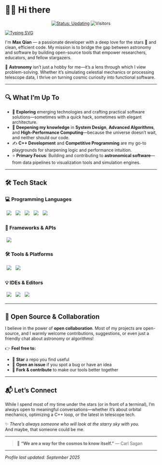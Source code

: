 # 🙋‍♂️ Hi there

<p align="center">
  <a href="https://github.com/AstroAir"><img src="https://img.shields.io/badge/status-updating-brightgreen.svg" alt="Status: Updating"></a>
  <img src="https://visitor-badge.laobi.icu/badge?page_id=AstroAir.AstroAir" alt="Visitors"/>
</p>

[![Typing SVG](https://readme-typing-svg.demolab.com?color=%2336BCF7&center=true&vCenter=true&width=600&lines=Hi+there+👋,+I+am+Max+Qian;Welcome+to+My+Profile!;Astronomy+Enthusiast+%26+Software+Builder)](https://git.io/typing-svg)

I'm **Max Qian** — a passionate developer with a deep love for the stars 🌌 and clean, efficient code. My mission is to bridge the gap between astronomy and software by building open-source tools that empower researchers, educators, and fellow stargazers.

🔭 **Astronomy** isn’t just a hobby for me—it’s a lens through which I view problem-solving. Whether it’s simulating celestial mechanics or processing telescope data, I thrive on turning cosmic curiosity into functional software.

---

## 🔍 What I’m Up To

- 🤔 **Exploring** emerging technologies and crafting practical software solutions—sometimes with a quick hack, sometimes with elegant architecture.
- 🌱 **Deepening my knowledge** in **System Design**, **Advanced Algorithms**, and **High-Performance Computing**—because the universe doesn’t wait, and neither should our code.
- ✍️ **C++ Development** and **Competitive Programming** are my go-to playgrounds for sharpening logic and performance intuition.
- ⭐ **Primary Focus**: Building and contributing to **astronomical software**—from data pipelines to visualization tools and simulation engines.

---

## 🛠 Tech Stack

### 💻 Programming Languages

<p>
  <img src="https://img.shields.io/badge/-C++-black?style=for-the-badge&logo=c%2B%2B&logoColor=blue" style="margin:5px"/>
  <img src="https://img.shields.io/badge/-Python-black?style=for-the-badge&logo=python" style="margin:5px"/>
  <img src="https://img.shields.io/badge/-C-black?style=for-the-badge&logo=c&logoColor=blue" style="margin:5px"/>
  <img src="https://img.shields.io/badge/-JavaScript-black?style=for-the-badge&logo=javascript" style="margin:5px"/>
  <img src="https://img.shields.io/badge/-TypeScript-black?style=for-the-badge&logo=typescript" style="margin:5px"/>
</p>

### 🧩 Frameworks & APIs

<p>
  <img src="https://img.shields.io/badge/-Qt-black?style=for-the-badge&logo=qt" style="margin:5px"/>
</p>

### 🛠 Tools & Platforms

<p>
  <img src="https://img.shields.io/badge/-Git-black?style=for-the-badge&logo=git" style="margin:5px"/>
  <img src="https://img.shields.io/badge/-GitHub-black?style=for-the-badge&logo=github" style="margin:5px"/>
</p>

### 💡 IDEs & Editors

<p>
  <img src="https://img.shields.io/badge/-VS%20Code-black?style=for-the-badge&logo=visual-studio-code" style="margin:5px"/>
  <img src="https://img.shields.io/badge/-CLion-black?style=for-the-badge&logo=clion" style="margin:5px"/>
  <img src="https://img.shields.io/badge/-PyCharm-black?style=for-the-badge&logo=pycharm" style="margin:5px"/>
</p>

---

## 🌟 Open Source & Collaboration

I believe in the power of **open collaboration**. Most of my projects are open-source, and I warmly welcome contributions, suggestions, or even just a friendly chat about astronomy or algorithms!

👉 **Feel free to:**

- 🌱 **Star** a repo you find useful  
- 💬 **Open an issue** if you spot a bug or have an idea  
- 🤝 **Fork & contribute** to make our tools better together

---

## 📬 Let’s Connect

While I spend most of my time under the stars (or in front of a terminal), I’m always open to meaningful conversations—whether it’s about orbital mechanics, optimizing a C++ loop, or the latest in telescope tech.

✨ *There’s always someone who will look at the starry sky with you.*  
And maybe, that someone could be me.

---

> 🚀 **“We are a way for the cosmos to know itself.”** — Carl Sagan

---

*Profile last updated: September 2025*  
